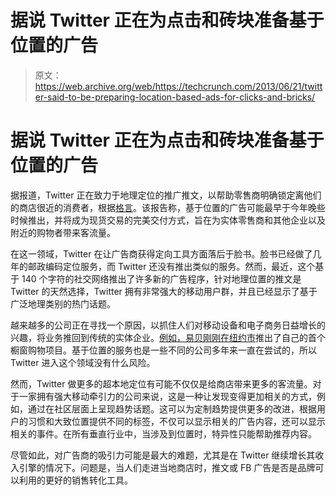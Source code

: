 # 据说 Twitter 正在为点击和砖块准备基于位置的广告

> 原文：<https://web.archive.org/web/https://techcrunch.com/2013/06/21/twitter-said-to-be-preparing-location-based-ads-for-clicks-and-bricks/>

# 据说 Twitter 正在为点击和砖块准备基于位置的广告

据报道，Twitter 正在致力于地理定位的推广推文，以帮助零售商明确锁定离他们的商店很近的消费者，根据[格言](https://web.archive.org/web/20221007015201/http://adage.com/article/digital/twitter-developing-geo-targeted-ads-retailers/242725/)。该报告称，基于位置的广告可能最早于今年晚些时候推出，并将成为现货交易的完美交付方式，旨在为实体零售商和其他企业以及附近的购物者带来客流量。

在这一领域，Twitter 在让广告商获得定向工具方面落后于脸书。脸书已经做了几年的邮政编码定位服务，而 Twitter 还没有推出类似的服务。然而，最近，这个基于 140 个字符的社交网络推出了许多新的广告程序，针对地理位置的推文是 Twitter 的天然选择，Twitter 拥有非常强大的移动用户群，并且已经显示了基于广泛地理类别的热门话题。

越来越多的公司正在寻找一个原因，以抓住人们对移动设备和电子商务日益增长的兴趣，将业务推回到传统的实体企业。[例如，易贝刚刚在纽约市](https://web.archive.org/web/20221007015201/https://beta.techcrunch.com/2013/06/14/ebay-gets-physical-with-a-street-side-sales-kiosk-for-kate-spade/ "eBay Gets Physical With A Street-Side Sales Kiosk For Kate Spade Saturday")推出了自己的首个橱窗购物项目。基于位置的服务也是一些不同的公司多年来一直在尝试的，所以 Twitter 进入这个领域没有什么风险。

然而，Twitter 做更多的超本地定位有可能不仅仅是给商店带来更多的客流量。对于一家拥有强大移动牵引力的公司来说，这是一种让发现变得更加相关的方式，例如，通过在社区层面上呈现趋势话题。这可以为定制趋势提供更多的改进，根据用户的习惯和大致位置提供不同的标签，不仅可以显示相关的广告内容，还可以显示相关的事件。在所有垂直行业中，当涉及到位置时，特异性只能帮助推荐内容。

尽管如此，对广告商的吸引力可能是最大的难题，尤其是在 Twitter 继续增长其收入引擎的情况下。问题是，当人们走进当地商店时，推文或 FB 广告是否是品牌可以利用的更好的销售转化工具。